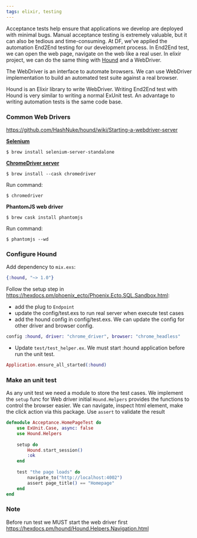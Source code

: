 ```yaml
---
tags: elixir, testing
---
```


Acceptance tests help ensure that applications we develop are deployed with minimal bugs. Manual acceptance testing is extremely valuable, but it can also be tedious and time-consuming. At DF, we've applied the automation End2End testing for our development process. In End2End test, we can open the web page, navigate on the web like a real user.
In elixir project, we can do the same thing with [Hound](https://github.com/HashNuke/hound) and a WebDriver.

The WebDriver is an interface to automate browsers. We can use WebDriver implementation to build an automated test suite against a real browser.

Hound is an Elixir library to write WebDriver. Writing End2End test with Hound is very similar to writing a normal ExUnit test. An advantage to writing automation tests is the same code base.

### Common Web Drivers
https://github.com/HashNuke/hound/wiki/Starting-a-webdriver-server

[**Selenium**](https://selenium-release.storage.googleapis.com/index.html)

``` shell
$ brew install selenium-server-standalone
```

[**ChromeDriver server**](https://chromedriver.chromium.org)

``` shell
$ brew install --cask chromedriver
```

Run command:

``` shell
$ chromedriver
```

**PhantomJS web driver**
``` shell
$ brew cask install phantomjs
```

Run command:

``` shell 
$ phantomjs --wd
```

### Configure Hound
Add dependency to `mix.exs`:
``` elixir
{:hound, "~> 1.0"}
```

Follow the setup step in https://hexdocs.pm/phoenix_ecto/Phoenix.Ecto.SQL.Sandbox.html:
- add the plug to `Endpoint`
- update the config/test.exs to run real server when execute test cases
- add the hound config in config/test.exs. We can update the config for other driver and browser config.
``` elixir
config :hound, driver: "chrome_driver", browser: "chrome_headless"
```
- Update `test/test_helper.ex`. We must start :hound application before run the unit test. 

``` elixir
Application.ensure_all_started(:hound)
```

### Make an unit test
As any unit test we need a module to store the test cases.
We implement the `setup` func for Web driver initial
`Hound.Helpers` provides the functions to control the browser easier. We can navigate, inspect html element, make the click action via this package.
Use `assert` to validate the result

``` elixir
defmodule Acceptance.HomePageTest do
    use ExUnit.Case, async: false
    use Hound.Helpers
    
    setup do
        Hound.start_session()
        :ok
    end
    
    test "the page loads" do
        navigate_to("http://localhost:4002")
        assert page_title() == "Homepage"
    end
end
```

### Note
Before run test we MUST start the web driver first
https://hexdocs.pm/hound/Hound.Helpers.Navigation.html
